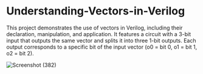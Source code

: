 # Understanding-Vectors-in-Verilog
This project demonstrates the use of vectors in Verilog, including their declaration, manipulation, and application. It features a circuit with a 3-bit input that outputs the same vector and splits it into three 1-bit outputs. Each output corresponds to a specific bit of the input vector (o0 = bit 0, o1 = bit 1, o2 = bit 2).


![Screenshot (382)](https://github.com/user-attachments/assets/0099490d-5097-4385-a1b6-cd9a11559c6e)
